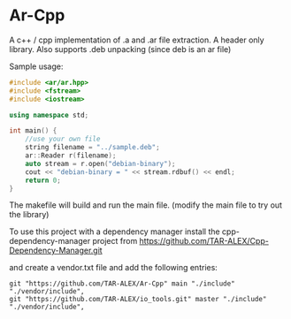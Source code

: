 # Ar-Cpp

A c++ / cpp implementation of .a and .ar file extraction. A header only library. Also supports .deb unpacking (since deb is an ar file)

Sample usage:

```c++
#include <ar/ar.hpp>
#include <fstream>
#include <iostream>

using namespace std;

int main() {
	//use your own file
	string filename = "../sample.deb";
	ar::Reader r(filename);
	auto stream = r.open("debian-binary");
	cout << "debian-binary = " << stream.rdbuf() << endl;
	return 0;
}
```

The makefile will build and run the main file. (modify the main file to try out the library)


To use this project with a dependency manager install the cpp-dependency-manager project from https://github.com/TAR-ALEX/Cpp-Dependency-Manager.git

and create a vendor.txt file and add the following entries:

```
git "https://github.com/TAR-ALEX/Ar-Cpp" main "./include" "./vendor/include",
git "https://github.com/TAR-ALEX/io_tools.git" master "./include" "./vendor/include",

```
